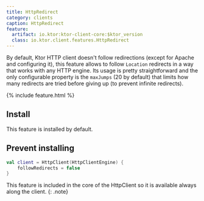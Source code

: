 ```yaml
---
title: HttpRedirect
category: clients
caption: HttpRedirect 
feature:
  artifact: io.ktor:ktor-client-core:$ktor_version
  class: io.ktor.client.features.HttpRedirect
---
```


By default, Ktor HTTP client doesn't follow redirections (except for Apache and configuring it), this feature
allows to follow `Location` redirects in a way that works with any HTTP engine. Its usage is pretty straightforward
and the only configurable property is the `maxJumps` (20 by default) that limits how many redirects are tried
before giving up (to prevent infinite redirects).

{% include feature.html %}

## Install

This feature is installed by default.

## Prevent installing

```kotlin
val client = HttpClient(HttpClientEngine) {
    followRedirects = false
}
``` 

This feature is included in the core of the HttpClient so it is available always along the client.
{: .note}
